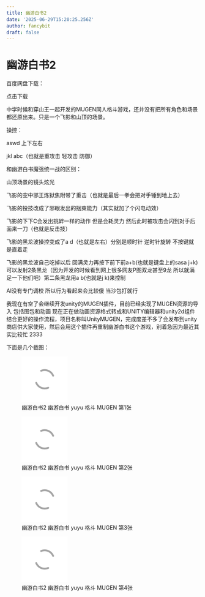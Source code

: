 ```yaml
---
title: 幽游白书2
date: '2025-06-29T15:20:25.256Z'
author: fancybit
draft: false
---
```

<div class="header"><h1 class="single-title animate__animated animate__pulse animate__faster">幽游白书2</h1></div>

<div class="content" id="content"><p>百度网盘下载：</p><p><!-- raw HTML omitted -->点击下载<!-- raw HTML omitted --></p><p>中学时候和穿山王一起开发的MUGEN同人格斗游戏，还并没有把所有角色和场景都还原出来。只是一个飞影和山顶的场景。</p><p>操控：</p><p>aswd 上下左右</p><p>jkl abc（也就是重攻击 轻攻击 防御）</p><p>和幽游白书魔强统一战的区别：</p><p>山顶场景的镜头炫光</p><p>飞影的空中邪王炼狱焦附带了重击（也就是最后一拳会把对手锤到地上去）</p><p>飞影的投技改成了邪眼发出的捆束能力（其实就加了个闪电动效）</p><p>飞影的下下C会发出挑衅一样的动作 但是会耗灵力 然后此时被攻击会闪到对手后面来一刀（也就是反击技）</p><p>飞影的黑龙波操控变成了a d（也就是左右）分别是顺时针 逆时针旋转 不按键就是直着走</p><p>飞影的黑龙波自己吃掉以后 回满灵力再按下前下前a+b(也就是键盘上的sasa j+k)可以发射2条黑龙（因为开发的时候看到网上很多网友P图双龙甚至9龙 所以就满足一下他们吧）第二条黑龙用a b(也就是j k)来控制</p><p>AI没有专门调校 所以行为看起来会比较傻 当沙包打就行</p><p>我现在有空了会继续开发unity的MUGEN插件，目前已经实现了MUGEN资源的导入 包括图包和动画 现在正在做动画资源格式转成和UNITY编辑器和unity2d组件结合更好的操作流程，项目名称叫UnityMUGEN，完成度差不多了会发布到unity商店供大家使用，然后会用这个插件再重制幽游白书这个游戏，别着急因为最近其实比较忙 2333</p><p>下面是几个截图：</p><p></p><figure><a class="lightgallery" href="https://www.fancybit.top/zb_users/upload/2019/09/201909181568806860871826.png" data-thumbnail="https://www.fancybit.top/zb_users/upload/2019/09/201909181568806860871826.png" data-sub-html="<h2>幽游白书2  幽游白书 yuyu 格斗 MUGEN 第1张</h2><p>幽游白书2  幽游白书 yuyu 格斗 MUGEN 第1张</p>"><img class="lazyload" src="/svg/loading.min.svg" data-src="https://www.fancybit.top/zb_users/upload/2019/09/201909181568806860871826.png" data-srcset="https://www.fancybit.top/zb_users/upload/2019/09/201909181568806860871826.png, https://www.fancybit.top/zb_users/upload/2019/09/201909181568806860871826.png 1.5x, https://www.fancybit.top/zb_users/upload/2019/09/201909181568806860871826.png 2x" data-sizes="auto" alt="幽游白书2  幽游白书 yuyu 格斗 MUGEN 第1张" title="幽游白书2  幽游白书 yuyu 格斗 MUGEN 第1张"></a><figcaption class="image-caption">幽游白书2 幽游白书 yuyu 格斗 MUGEN 第1张</figcaption></figure><p></p><p></p><figure><a class="lightgallery" href="https://www.fancybit.top/zb_users/upload/2019/09/201909181568806896530995.png" data-thumbnail="https://www.fancybit.top/zb_users/upload/2019/09/201909181568806896530995.png" data-sub-html="<h2>幽游白书2  幽游白书 yuyu 格斗 MUGEN 第2张</h2><p>幽游白书2  幽游白书 yuyu 格斗 MUGEN 第2张</p>"><img class="lazyload" src="/svg/loading.min.svg" data-src="https://www.fancybit.top/zb_users/upload/2019/09/201909181568806896530995.png" data-srcset="https://www.fancybit.top/zb_users/upload/2019/09/201909181568806896530995.png, https://www.fancybit.top/zb_users/upload/2019/09/201909181568806896530995.png 1.5x, https://www.fancybit.top/zb_users/upload/2019/09/201909181568806896530995.png 2x" data-sizes="auto" alt="幽游白书2  幽游白书 yuyu 格斗 MUGEN 第2张" title="幽游白书2  幽游白书 yuyu 格斗 MUGEN 第2张"></a><figcaption class="image-caption">幽游白书2 幽游白书 yuyu 格斗 MUGEN 第2张</figcaption></figure><p></p><p></p><figure><a class="lightgallery" href="https://www.fancybit.top/zb_users/upload/2019/09/201909181568806977474880.png" data-thumbnail="https://www.fancybit.top/zb_users/upload/2019/09/201909181568806977474880.png" data-sub-html="<h2>幽游白书2  幽游白书 yuyu 格斗 MUGEN 第3张</h2><p>幽游白书2  幽游白书 yuyu 格斗 MUGEN 第3张</p>"><img class="lazyload" src="/svg/loading.min.svg" data-src="https://www.fancybit.top/zb_users/upload/2019/09/201909181568806977474880.png" data-srcset="https://www.fancybit.top/zb_users/upload/2019/09/201909181568806977474880.png, https://www.fancybit.top/zb_users/upload/2019/09/201909181568806977474880.png 1.5x, https://www.fancybit.top/zb_users/upload/2019/09/201909181568806977474880.png 2x" data-sizes="auto" alt="幽游白书2  幽游白书 yuyu 格斗 MUGEN 第3张" title="幽游白书2  幽游白书 yuyu 格斗 MUGEN 第3张"></a><figcaption class="image-caption">幽游白书2 幽游白书 yuyu 格斗 MUGEN 第3张</figcaption></figure><p></p><p></p><figure><a class="lightgallery" href="https://www.fancybit.top/zb_users/upload/2019/09/201909181568807030316544.png" data-thumbnail="https://www.fancybit.top/zb_users/upload/2019/09/201909181568807030316544.png" data-sub-html="<h2>幽游白书2  幽游白书 yuyu 格斗 MUGEN 第4张</h2><p>幽游白书2  幽游白书 yuyu 格斗 MUGEN 第4张</p>"><img class="lazyload" src="/svg/loading.min.svg" data-src="https://www.fancybit.top/zb_users/upload/2019/09/201909181568807030316544.png" data-srcset="https://www.fancybit.top/zb_users/upload/2019/09/201909181568807030316544.png, https://www.fancybit.top/zb_users/upload/2019/09/201909181568807030316544.png 1.5x, https://www.fancybit.top/zb_users/upload/2019/09/201909181568807030316544.png 2x" data-sizes="auto" alt="幽游白书2  幽游白书 yuyu 格斗 MUGEN 第4张" title="幽游白书2  幽游白书 yuyu 格斗 MUGEN 第4张"></a><figcaption class="image-caption">幽游白书2 幽游白书 yuyu 格斗 MUGEN 第4张</figcaption></figure><p></p><!-- raw HTML omitted --></div>

